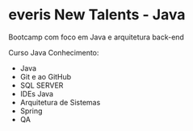 ﻿# everis New Talents - Java
Bootcamp com foco em Java e arquitetura back-end

Curso Java
Conhecimento:
- Java
- Git e ao GitHub
- SQL SERVER
- IDEs Java
- Arquitetura de Sistemas
- Spring
- QA
